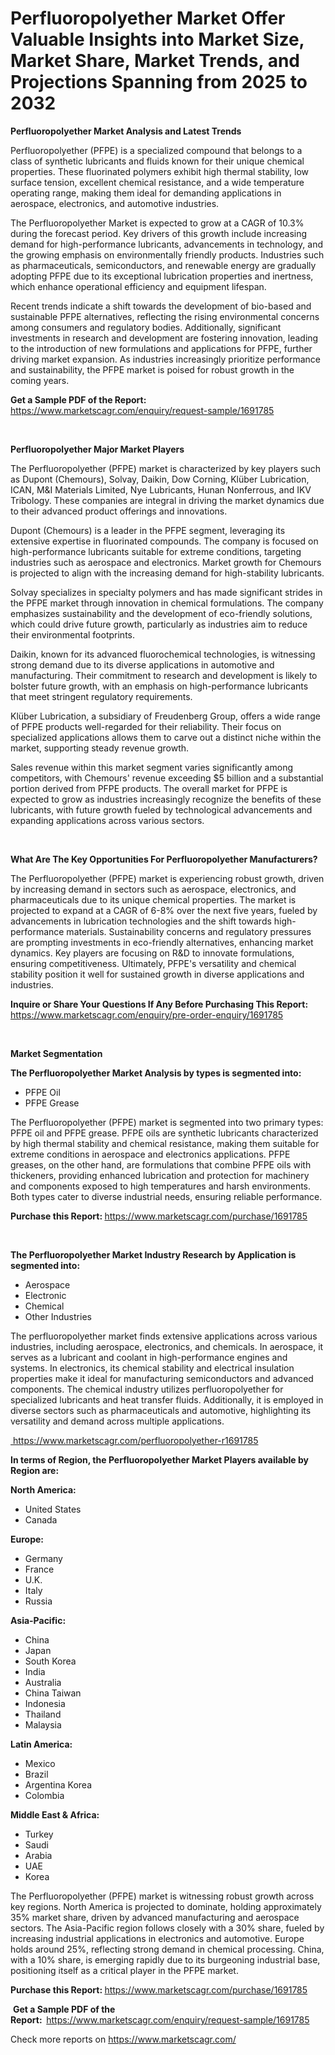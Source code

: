 <p><h1>Perfluoropolyether Market Offer Valuable Insights into Market Size, Market Share, Market Trends, and Projections Spanning from 2025 to 2032</h1></p><p><strong>Perfluoropolyether Market Analysis and Latest Trends</strong></p>
<p><p>Perfluoropolyether (PFPE) is a specialized compound that belongs to a class of synthetic lubricants and fluids known for their unique chemical properties. These fluorinated polymers exhibit high thermal stability, low surface tension, excellent chemical resistance, and a wide temperature operating range, making them ideal for demanding applications in aerospace, electronics, and automotive industries. </p><p>The Perfluoropolyether Market is expected to grow at a CAGR of 10.3% during the forecast period. Key drivers of this growth include increasing demand for high-performance lubricants, advancements in technology, and the growing emphasis on environmentally friendly products. Industries such as pharmaceuticals, semiconductors, and renewable energy are gradually adopting PFPE due to its exceptional lubrication properties and inertness, which enhance operational efficiency and equipment lifespan.</p><p>Recent trends indicate a shift towards the development of bio-based and sustainable PFPE alternatives, reflecting the rising environmental concerns among consumers and regulatory bodies. Additionally, significant investments in research and development are fostering innovation, leading to the introduction of new formulations and applications for PFPE, further driving market expansion. As industries increasingly prioritize performance and sustainability, the PFPE market is poised for robust growth in the coming years.</p></p>
<p><strong>Get a Sample PDF of the Report:&nbsp;</strong> <a href="https://www.marketscagr.com/enquiry/request-sample/1691785?utm_campaign=1905&utm_medium=2&utm_source=Github&utm_content=ia&utm_term=07012025&utm_id=perfluoropolyether">https://www.marketscagr.com/enquiry/request-sample/1691785</a></p>
<p>&nbsp;</p>
<p><strong>Perfluoropolyether Major Market Players</strong></p>
<p><p>The Perfluoropolyether (PFPE) market is characterized by key players such as Dupont (Chemours), Solvay, Daikin, Dow Corning, Klüber Lubrication, ICAN, M&I Materials Limited, Nye Lubricants, Hunan Nonferrous, and IKV Tribology. These companies are integral in driving the market dynamics due to their advanced product offerings and innovations.</p><p>Dupont (Chemours) is a leader in the PFPE segment, leveraging its extensive expertise in fluorinated compounds. The company is focused on high-performance lubricants suitable for extreme conditions, targeting industries such as aerospace and electronics. Market growth for Chemours is projected to align with the increasing demand for high-stability lubricants.</p><p>Solvay specializes in specialty polymers and has made significant strides in the PFPE market through innovation in chemical formulations. The company emphasizes sustainability and the development of eco-friendly solutions, which could drive future growth, particularly as industries aim to reduce their environmental footprints.</p><p>Daikin, known for its advanced fluorochemical technologies, is witnessing strong demand due to its diverse applications in automotive and manufacturing. Their commitment to research and development is likely to bolster future growth, with an emphasis on high-performance lubricants that meet stringent regulatory requirements.</p><p>Klüber Lubrication, a subsidiary of Freudenberg Group, offers a wide range of PFPE products well-regarded for their reliability. Their focus on specialized applications allows them to carve out a distinct niche within the market, supporting steady revenue growth.</p><p>Sales revenue within this market segment varies significantly among competitors, with Chemours' revenue exceeding $5 billion and a substantial portion derived from PFPE products. The overall market for PFPE is expected to grow as industries increasingly recognize the benefits of these lubricants, with future growth fueled by technological advancements and expanding applications across various sectors.</p></p>
<p>&nbsp;</p>
<p><strong>What Are The Key Opportunities For Perfluoropolyether Manufacturers?</strong></p>
<p><p>The Perfluoropolyether (PFPE) market is experiencing robust growth, driven by increasing demand in sectors such as aerospace, electronics, and pharmaceuticals due to its unique chemical properties. The market is projected to expand at a CAGR of 6-8% over the next five years, fueled by advancements in lubrication technologies and the shift towards high-performance materials. Sustainability concerns and regulatory pressures are prompting investments in eco-friendly alternatives, enhancing market dynamics. Key players are focusing on R&D to innovate formulations, ensuring competitiveness. Ultimately, PFPE's versatility and chemical stability position it well for sustained growth in diverse applications and industries.</p></p>
<p><strong>Inquire or Share Your Questions If Any Before Purchasing This Report:</strong> <a href="https://www.marketscagr.com/enquiry/pre-order-enquiry/1691785?utm_campaign=1905&utm_medium=2&utm_source=Github&utm_content=ia&utm_term=07012025&utm_id=perfluoropolyether">https://www.marketscagr.com/enquiry/pre-order-enquiry/1691785</a></p>
<p>&nbsp;</p>
<p><strong>Market Segmentation</strong></p>
<p><strong>The Perfluoropolyether Market Analysis by types is segmented into:</strong></p>
<p><ul><li>PFPE Oil</li><li>PFPE Grease</li></ul></p>
<p><p>The Perfluoropolyether (PFPE) market is segmented into two primary types: PFPE oil and PFPE grease. PFPE oils are synthetic lubricants characterized by high thermal stability and chemical resistance, making them suitable for extreme conditions in aerospace and electronics applications. PFPE greases, on the other hand, are formulations that combine PFPE oils with thickeners, providing enhanced lubrication and protection for machinery and components exposed to high temperatures and harsh environments. Both types cater to diverse industrial needs, ensuring reliable performance.</p></p>
<p><strong>Purchase this Report:&nbsp;</strong><a href="https://www.marketscagr.com/purchase/1691785?utm_campaign=1905&utm_medium=2&utm_source=Github&utm_content=ia&utm_term=07012025&utm_id=perfluoropolyether">https://www.marketscagr.com/purchase/1691785</a></p>
<p>&nbsp;</p>
<p><strong>The Perfluoropolyether Market Industry Research by Application is segmented into:</strong></p>
<p><ul><li>Aerospace</li><li>Electronic</li><li>Chemical</li><li>Other Industries</li></ul></p>
<p><p>The perfluoropolyether market finds extensive applications across various industries, including aerospace, electronics, and chemicals. In aerospace, it serves as a lubricant and coolant in high-performance engines and systems. In electronics, its chemical stability and electrical insulation properties make it ideal for manufacturing semiconductors and advanced components. The chemical industry utilizes perfluoropolyether for specialized lubricants and heat transfer fluids. Additionally, it is employed in diverse sectors such as pharmaceuticals and automotive, highlighting its versatility and demand across multiple applications.</p></p>
<p><a href="https://www.marketscagr.com/perfluoropolyether-r1691785?utm_campaign=1905&utm_medium=2&utm_source=Github&utm_content=ia&utm_term=07012025&utm_id=perfluoropolyether">&nbsp;https://www.marketscagr.com/perfluoropolyether-r1691785</a></p>
<p><strong>In terms of Region, the Perfluoropolyether Market Players available by Region are:</strong></p>
<p>
    <p> <strong> North America: </strong>
        <ul>
            <li>United States</li>
            <li>Canada</li>
        </ul>
        </p> 
    <p> <strong> Europe: </strong>
        <ul>
            <li>Germany</li>
            <li>France</li>
            <li>U.K.</li>
            <li>Italy</li>
            <li>Russia</li>
        </ul>
        </p> 
    <p> <strong> Asia-Pacific: </strong>
        <ul>
            <li>China</li>
            <li>Japan</li>
            <li>South Korea</li>
            <li>India</li>
            <li>Australia</li>
            <li>China Taiwan</li>
            <li>Indonesia</li>
            <li>Thailand</li>
            <li>Malaysia</li>
        </ul>
        </p> 
    <p> <strong> Latin America: </strong>
        <ul>
            <li>Mexico</li>
            <li>Brazil</li>
            <li>Argentina Korea</li>
            <li>Colombia</li>
        </ul>
        </p> 
    <p> <strong> Middle East & Africa: </strong>
        <ul>
            <li>Turkey</li>
            <li>Saudi</li>
            <li>Arabia</li>
            <li>UAE</li>
            <li>Korea</li>
        </ul>
    </p>
    </p>
<p><p>The Perfluoropolyether (PFPE) market is witnessing robust growth across key regions. North America is projected to dominate, holding approximately 35% market share, driven by advanced manufacturing and aerospace sectors. The Asia-Pacific region follows closely with a 30% share, fueled by increasing industrial applications in electronics and automotive. Europe holds around 25%, reflecting strong demand in chemical processing. China, with a 10% share, is emerging rapidly due to its burgeoning industrial base, positioning itself as a critical player in the PFPE market.</p></p>
<p><strong>Purchase this Report: </strong><a href="https://www.marketscagr.com/purchase/1691785?utm_campaign=1905&utm_medium=2&utm_source=Github&utm_content=ia&utm_term=07012025&utm_id=perfluoropolyether">https://www.marketscagr.com/purchase/1691785</a></p>
<p>&nbsp;<strong>Get a Sample PDF of the Report:&nbsp;&nbsp;</strong><a href="https://www.marketscagr.com/enquiry/request-sample/1691785?utm_campaign=1905&utm_medium=2&utm_source=Github&utm_content=ia&utm_term=07012025&utm_id=perfluoropolyether">https://www.marketscagr.com/enquiry/request-sample/1691785</a></p>
<p><strong></strong></p>
<p>Check more reports on <a href="https://www.marketscagr.com/?utm_campaign=1905&utm_medium=2&utm_source=Github&utm_content=ia&utm_term=07012025&utm_id=perfluoropolyether">https://www.marketscagr.com/</a></p>